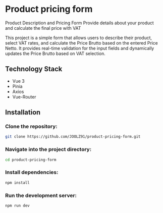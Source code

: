 # Product pricing form

Product Description and Pricing Form
Provide details about your product and calculate the final price with VAT

This project is a simple form that allows users to describe their product, select VAT rates, and calculate the Price Brutto based on the entered Price Netto. It provides real-time validation for the input fields and dynamically updates the Price Brutto based on VAT selection.

## Technology Stack

- Vue 3
- Pinia
- Axios
- Vue-Router

## Installation

### Clone the repository:

```sh
git clone https://github.com/JOOLZ91/product-pricing-form.git
```

### Navigate into the project directory:

```sh
cd product-pricing-form
```

### Install dependencies:

```sh
npm install
```

### Run the development server:

```sh
npm run dev
```

